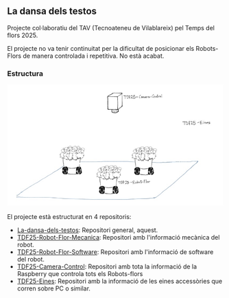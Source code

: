 ## La dansa dels testos

Projecte col·laboratiu del TAV (Tecnoateneu de Vilablareix) pel Temps del flors 2025.

El projecte no va tenir continuitat per la dificultat de posicionar els Robots-Flors de manera controlada i repetitiva. No està acabat.

### Estructura
![alt text](TDF25-Estructura.jpg)

El projecte està estructurat en 4 repositoris:
- [La-dansa-dels-testos](): Repositori general, aquest.
- [TDF25-Robot-Flor-Mecanica](https://github.com/tecnoateneu/TDF25-Robot-Flor-Mecanica): Repositori amb l'informació mecànica del robot.
- [TDF25-Robot-Flor-Software](https://github.com/tecnoateneu/TDF25-Robot-Flor-Software): Repositori amb l'informació de software del robot.
- [TDF25-Camera-Control](https://github.com/tecnoateneu/TDF25-Camera-Control): Repositori amb tota la informació de la Raspberry que controla tots els Robots-flors
- [TDF25-Eines](https://github.com/tecnoateneu/TDF25-Eines): Repositori amb la informació de les eines accessòries que corren sobre PC o similar.
